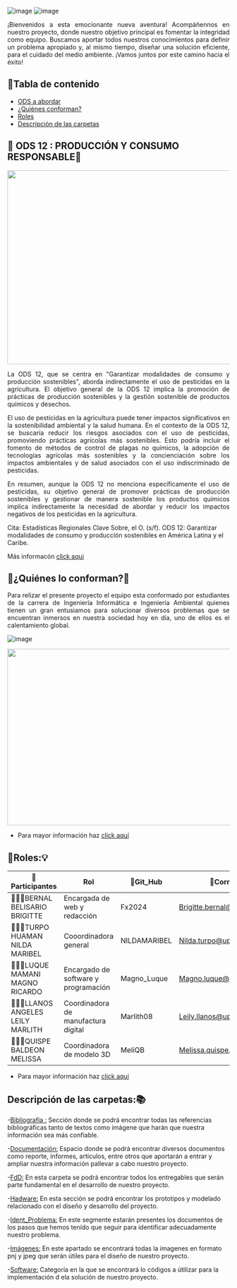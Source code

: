 
![image](https://github.com/Fx2048/Team_4_FdD/assets/131219987/9751f148-7147-4be0-9e15-e74109707332)
![image](https://github.com/Fx2048/Team_4_FdD/assets/131219987/0fb305dd-9fa0-4750-bce8-43c7af2c1e48)


<p align="justify">
¡Bienvenidos a esta emocionante nueva aventura! Acompáñennos en nuestro proyecto, donde nuestro objetivo principal es fomentar la integridad como equipo. Buscamos aportar todos nuestros conocimientos para definir un problema apropiado y, al mismo tiempo, diseñar una solución eficiente, para el cuidado del medio ambiente. ¡Vamos juntos por este camino hacia el éxito!
</p>


## 🚜Tabla de contenido
  - [ODS a abordar](https://github.com/Fx2048/Team_4_FdD/tree/main?tab=readme-ov-file#-ods-12--producci%C3%B3n-y-consumo-responsable)
  - [¿Quiénes conforman?](#quiénes-lo-conforman)
  - [Roles](#roles)
  - [Descripción de las carpetas](#descripción-de-las-carpetas)
    
## 🚜 ODS 12 : PRODUCCIÓN Y CONSUMO RESPONSABLE🔖
<P align="center"><img src="https://github.com/Fx2048/Team_4_FdD/blob/main/Im%C3%A1genes/ODS12/ods12.jpg" width="768" height="439" style="margin: auto;"></P>
  

<p align="justify">
La ODS 12, que se centra en "Garantizar modalidades de consumo y producción sostenibles", aborda indirectamente el uso de pesticidas en la agricultura. El objetivo general de la ODS 12 implica la promoción de prácticas de producción sostenibles y la gestión sostenible de productos químicos y desechos.
 </p>
 
<p align="justify">
El uso de pesticidas en la agricultura puede tener impactos significativos en la sostenibilidad ambiental y la salud humana. En el contexto de la ODS 12, se buscaría reducir los riesgos asociados con el uso de pesticidas, promoviendo prácticas agrícolas más sostenibles. Esto podría incluir el fomento de métodos de control de plagas no químicos, la adopción de tecnologías agrícolas más sostenibles y la concienciación sobre los impactos ambientales y de salud asociados con el uso indiscriminado de pesticidas.
</p>

<p align="justify">
En resumen, aunque la ODS 12 no menciona específicamente el uso de pesticidas, su objetivo general de promover prácticas de producción sostenibles y gestionar de manera sostenible los productos químicos implica indirectamente la necesidad de abordar y reducir los impactos negativos de los pesticidas en la agricultura.
</p>

Cita: Estadísticas Regionales Clave Sobre, el O. (s/f). ODS 12: Garantizar modalidades de consumo y producción sostenibles en América Latina y el Caribe. 

Más informacón [click aqui](https://www.cepal.org/sites/default/files/static/files/ods12_c1900731_press.pdf)

## 🚜¿Quiénes lo conforman?🙌
<p align="justify">
Para relizar el presente proyecto el equipo esta conformado por estudiantes de la carrera de Ingeniería Informática e Ingeniería Ambiental quienes tienen un gran entusiamos para solucionar diversos problemas que se encuentran inmersos en nuestra sociedad hoy en día, uno de ellos es el calentamiento global.
</p>

![image](https://github.com/Fx2048/Team_4_FdD/assets/131219987/ece8944c-6274-4487-861e-422cef6f35a7)

<p align="center">
  <img src="https://github.com/Fx2048/Team_4_FdD/blob/main/Im%C3%A1genes/Quienes%20somos/somos_all.jpg" width="650" height="400"style="margin: auto;">
</p>

- Para mayor información haz [click aquí](https://github.com/Fx2048/Team_4_FdD/blob/main/FdD/Entregables/01_%C2%BFQui%C3%A9nes%20conformamos.md)

## 🚜Roles:💡

| 🛜Participantes | Rol | 📧Git_Hub | 📨Correo |
| --- | --- | --- | ---|
| 👩🏽‍💻BERNAL BELISARIO BRIGITTE | Encargada de web y redacción | Fx2024  | Brigitte.bernal@upch.pe |
| 👷🏽‍♀️TURPO HUAMAN NILDA MARIBEL | Cooordinadora general | NILDAMARIBEL| Nilda.turpo@upch.pe |
| 👨🏽‍💻LUQUE MAMANI MAGNO RICARDO | Encargado de software y programación| Magno_Luque | Magno.luque@upch.pe |
| 👩🏽‍💻LLANOS ANGELES LEILY MARLITH | Coordinadora de manufactura digital | Marlith08| Leily.llanos@upch.pe |
| 👩🏽‍💻QUISPE BALDEON MELISSA | Coordinadora de modelo 3D| MeliQB | Melissa.quispe.b@upch.pe |

- Para mayor información haz [click aquí](https://github.com/Fx2048/Team_4_FdD/blob/main/FdD/Entregables/01_%C2%BFQui%C3%A9nes%20conformamos.md)

## Descripción de las carpetas:📚

-[Bibliografía :](https://github.com/Fx2048/Team_4_FdD/tree/main/Bibliograf%C3%ADa) Sección donde se podrá encontrar todas las referencias bibliográficas tanto de textos como imágene que harán que nuestra información sea más confiable.

-[Documentación:](https://github.com/Fx2048/Team_4_FdD/tree/main/Documentaci%C3%B3n) Espacio donde se podrá encontrar diversos documentos como reporte, informes, artículos, entre otros que aportarán a entrar y ampliar nuestra información pallevar a cabo nuestro proyecto.

-[FdD:](https://github.com/Fx2048/Team_4_FdD/tree/main/FdD) En esta carpeta se podrá encontrar 
todos los entregables que serán parte fundamental en el desarrollo de nuestro proyecto.

-[Hadware:](https://github.com/Fx2048/Team_4_FdD/tree/main/Hadware) En esta sección se podrá encontrar los prototipos y modelado relacionado con el diseño y desarrollo del proyecto.

-[Ident_Problema:](https://github.com/Fx2048/Team_4_FdD/tree/main/Ident_Problema) En este segmente estarán presentes los documentos de los pasos que hemos tenído que seguir para identificar adecuadamente nuestro problema.

-[Imágenes:](https://github.com/Fx2048/Team_4_FdD/tree/main/Im%C3%A1genes)  En este apartado se encontrará todas la imagenes en formato pnj y jpeg que serán útiles para el diseño de nuestro proyecto.

-[Software:](https://github.com/Fx2048/Team_4_FdD/tree/main/Software)  Categoría en la que se encontrará lo códigos a útilizar para la implementación d ela solución de nuestro proyecto.
